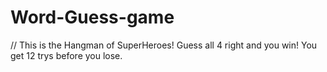 # Word-Guess-game

// This is the Hangman of SuperHeroes! Guess all 4 right and you win! You get 12 trys before you lose.


